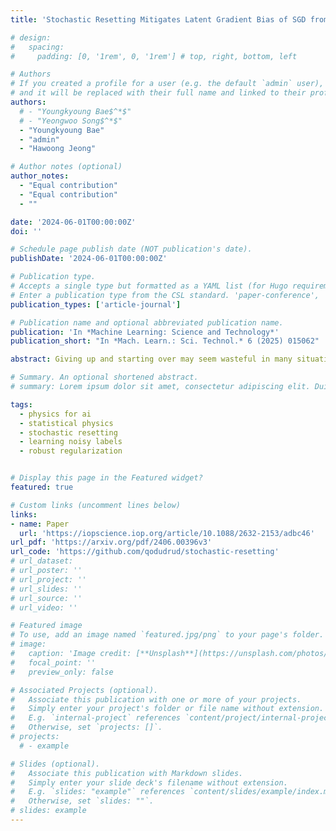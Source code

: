 ```yaml
---
title: 'Stochastic Resetting Mitigates Latent Gradient Bias of SGD from Label Noise'

# design:
#   spacing:
#     padding: [0, '1rem', 0, '1rem'] # top, right, bottom, left

# Authors
# If you created a profile for a user (e.g. the default `admin` user), write the username (folder name) here
# and it will be replaced with their full name and linked to their profile.
authors:
  # - "Youngkyoung Bae$^*$"
  # - "Yeongwoo Song$^*$"
  - "Youngkyoung Bae"
  - "admin"
  - "Hawoong Jeong"

# Author notes (optional)
author_notes:
  - "Equal contribution"
  - "Equal contribution"
  - ""

date: '2024-06-01T00:00:00Z'
doi: ''

# Schedule page publish date (NOT publication's date).
publishDate: '2024-06-01T00:00:00Z'

# Publication type.
# Accepts a single type but formatted as a YAML list (for Hugo requirements).
# Enter a publication type from the CSL standard. 'paper-conference', 'article-journal', 'article' (preprint)
publication_types: ['article-journal']

# Publication name and optional abbreviated publication name.
publication: 'In *Machine Learning: Science and Technology*'
publication_short: "In *Mach. Learn.: Sci. Technol.* 6 (2025) 015062"

abstract: Giving up and starting over may seem wasteful in many situations such as searching for a target or training deep neural networks (DNNs). Our study, though, demonstrates that resetting from a checkpoint can significantly improve generalization performance when training DNNs with noisy labels. In the presence of noisy labels, DNNs initially learn the general patterns of the data but then gradually memorize the corrupted data, leading to overfitting. By deconstructing the dynamics of stochastic gradient descent (SGD), we identify the behavior of a latent gradient bias induced by noisy labels, which harms generalization. To mitigate this negative effect, we apply the stochastic resetting method to SGD, inspired by recent developments in the field of statistical physics achieving efficient target searches. We first theoretically identify the conditions where resetting becomes beneficial, and then we empirically validate our theory, confirming the significant improvements achieved by resetting. We further demonstrate that our method is both easy to implement and compatible with other methods for handling noisy labels. Additionally, this work offers insights into the learning dynamics of DNNs from an interpretability perspective, expanding the potential to analyze training methods through the lens of statistical physics.

# Summary. An optional shortened abstract.
# summary: Lorem ipsum dolor sit amet, consectetur adipiscing elit. Duis posuere tellus ac convallis placerat. Proin tincidunt magna sed ex sollicitudin condimentum.

tags:
  - physics for ai
  - statistical physics
  - stochastic resetting
  - learning noisy labels
  - robust regularization


# Display this page in the Featured widget?
featured: true

# Custom links (uncomment lines below)
links:
- name: Paper
  url: 'https://iopscience.iop.org/article/10.1088/2632-2153/adbc46'
url_pdf: 'https://arxiv.org/pdf/2406.00396v3'
url_code: 'https://github.com/qodudrud/stochastic-resetting'
# url_dataset: 
# url_poster: ''
# url_project: ''
# url_slides: ''
# url_source: ''
# url_video: ''

# Featured image
# To use, add an image named `featured.jpg/png` to your page's folder.
# image:
#   caption: 'Image credit: [**Unsplash**](https://unsplash.com/photos/pLCdAaMFLTE)'
#   focal_point: ''
#   preview_only: false

# Associated Projects (optional).
#   Associate this publication with one or more of your projects.
#   Simply enter your project's folder or file name without extension.
#   E.g. `internal-project` references `content/project/internal-project/index.md`.
#   Otherwise, set `projects: []`.
# projects:
  # - example

# Slides (optional).
#   Associate this publication with Markdown slides.
#   Simply enter your slide deck's filename without extension.
#   E.g. `slides: "example"` references `content/slides/example/index.md`.
#   Otherwise, set `slides: ""`.
# slides: example
---
```


<!-- {{% callout note %}}
Click the _Cite_ button above to demo the feature to enable visitors to import publication metadata into their reference management software.
{{% /callout %}}

{{% callout note %}}
Create your slides in Markdown - click the _Slides_ button to check out the example.
{{% /callout %}}

Add the publication's **full text** or **supplementary notes** here. You can use rich formatting such as including [code, math, and images](https://docs.hugoblox.com/content/writing-markdown-latex/). -->